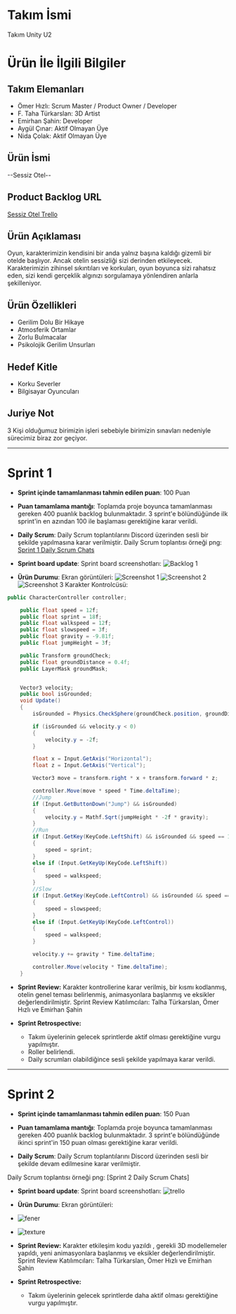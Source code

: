 # **Takım İsmi**

Takım Unity U2

# Ürün İle İlgili Bilgiler

## Takım Elemanları
- Ömer Hızlı: Scrum Master / Product Owner / Developer
- F. Taha Türkarslan: 3D Artist
- Emirhan Şahin: Developer
- Aygül Çınar: Aktif Olmayan Üye
- Nida Çolak: Aktif Olmayan Üye

## Ürün İsmi

--Sessiz Otel--

## Product Backlog URL

[Sessiz Otel Trello](https://trello.com/b/N5wxWRjZ/sessiz-otel)

## Ürün Açıklaması

Oyun, karakterimizin kendisini bir anda yalnız başına kaldığı gizemli bir otelde başlıyor. Ancak otelin sessizliği sizi derinden etkileyecek. Karakterimizin zihinsel sıkıntıları ve korkuları, oyun boyunca sizi rahatsız eden, sizi kendi gerçeklik algınızı sorgulamaya yönlendiren anlarla şekilleniyor.

## Ürün Özellikleri

- Gerilim Dolu Bir Hikaye
- Atmosferik Ortamlar
- Zorlu Bulmacalar
- Psikolojik Gerilim Unsurları

## Hedef Kitle

- Korku Severler
- Bilgisayar Oyuncuları 

## Juriye Not

3 Kişi olduğumuz birimizin işleri sebebiyle birimizin sınavları nedeniyle sürecimiz biraz zor geçiyor.

---

# Sprint 1

- **Sprint içinde tamamlanması tahmin edilen puan**: 100 Puan


- **Puan tamamlama mantığı**: Toplamda proje boyunca tamamlanması gereken 400 puanlık backlog bulunmaktadır. 3 sprint'e bölündüğünde ilk sprint'in en azından 100 ile başlaması gerektiğine karar verildi.


- **Daily Scrum**: Daily Scrum toplantılarını Discord üzerinden sesli bir şekilde yapılmasına karar verilmiştir. Daily Scrum toplantısı örneği png: [Sprint 1 Daily Scrum Chats](https://github.com/emirhansahintr/Bootcamp2023-U2Takimi/blob/main/ProjectManagement/Sprint1/Scrum1.png)

- **Sprint board update**: Sprint board screenshotları: 
![Backlog 1](https://github.com/emirhansahintr/Bootcamp2023-U2Takimi/blob/main/ProjectManagement/Sprint1/Sprint1.png) 


- **Ürün Durumu**: Ekran görüntüleri:
  ![Screenshot 1](https://github.com/emirhansahintr/Bootcamp2023-U2Takimi/blob/main/ProjectManagement/Sprint1/Unity1.png)
  ![Screenshot 2](https://github.com/emirhansahintr/Bootcamp2023-U2Takimi/blob/main/ProjectManagement/Sprint1/Animation1.gif)
  ![Screenshot 3](https://github.com/emirhansahintr/Bootcamp2023-U2Takimi/blob/main/ProjectManagement/Sprint1/Models1.png)
  Karakter Kontrolcüsü:
```csharp
public CharacterController controller;

    public float speed = 12f;
    public float sprint = 18f;
    public float walkspeed = 12f;
    public float slowspeed = 3f;
    public float gravity = -9.81f;
    public float jumpHeight = 3f;

    public Transform groundCheck;
    public float groundDistance = 0.4f;
    public LayerMask groundMask;


    Vector3 velocity;
    public bool isGrounded;
    void Update()
    {
        isGrounded = Physics.CheckSphere(groundCheck.position, groundDistance, groundMask);

        if (isGrounded && velocity.y < 0)
        {
            velocity.y = -2f;
        }

        float x = Input.GetAxis("Horizontal");
        float z = Input.GetAxis("Vertical");

        Vector3 move = transform.right * x + transform.forward * z;

        controller.Move(move * speed * Time.deltaTime);
        //Jump
        if (Input.GetButtonDown("Jump") && isGrounded)
        {
            velocity.y = Mathf.Sqrt(jumpHeight * -2f * gravity);
        }
        //Run
        if (Input.GetKey(KeyCode.LeftShift) && isGrounded && speed == 12f)
        {
            speed = sprint;
        }
        else if (Input.GetKeyUp(KeyCode.LeftShift))
        {
            speed = walkspeed;
        }
        //Slow
        if (Input.GetKey(KeyCode.LeftControl) && isGrounded && speed == 12f)
        {
            speed = slowspeed;
        }
        else if (Input.GetKeyUp(KeyCode.LeftControl))
        {
            speed = walkspeed;
        }

        velocity.y += gravity * Time.deltaTime;

        controller.Move(velocity * Time.deltaTime);
    }
```
  
- **Sprint Review:** Karakter kontrollerine karar verilmiş, bir kısmı kodlanmış, otelin genel teması belirlenmiş, animasyonlara başlanmış ve eksikler değerlendirilmiştir. Sprint Review Katılımcıları: Talha Türkarslan, Ömer Hızlı ve Emirhan Şahin
  
- **Sprint Retrospective:**
  - Takım üyelerinin gelecek sprintlerde aktif olması gerektiğine vurgu yapılmıştır.
  - Roller belirlendi.
  - Daily scrumları olabildiğince sesli şekilde yapılmaya karar verildi.
---

# Sprint 2

- **Sprint içinde tamamlanması tahmin edilen puan**: 150 Puan


- **Puan tamamlama mantığı**: Toplamda proje boyunca tamamlanması gereken 400 puanlık backlog bulunmaktadır. 3 sprint'e bölündüğünde ikinci sprint'in  150 puan olması gerektiğine karar verildi.

- **Daily Scrum**: Daily Scrum toplantılarını Discord üzerinden sesli bir şekilde devam edilmesine karar verilmiştir.

 Daily Scrum toplantısı örneği png: [Sprint 2 Daily Scrum Chats]



- **Sprint board update**: Sprint board screenshotları: 
  ![trello](https://github.com/emirhansahintr/Bootcamp2023-U2Takimi/assets/129771621/e5b74dae-23e0-4b3b-8018-95579e6b7339)

- **Ürün Durumu**: Ekran görüntüleri:

- ![fener](https://github.com/emirhansahintr/Bootcamp2023-U2Takimi/assets/129771621/551bedce-1c1e-45f2-a1fa-20890049e147)

- ![texture](https://github.com/emirhansahintr/Bootcamp2023-U2Takimi/assets/129771621/deee3930-5db5-4c01-8ff6-080a2d05144d)




 
- **Sprint Review:** Karakter etkileşim kodu yazıldı , gerekli 3D modellemeler yapıldı, yeni animasyonlara başlanmış ve eksikler değerlendirilmiştir. Sprint Review Katılımcıları: Talha Türkarslan, Ömer Hızlı ve Emirhan Şahin
  
- **Sprint Retrospective:**
  - Takım üyelerinin gelecek sprintlerde daha aktif olması gerektiğine vurgu yapılmıştır.
 
